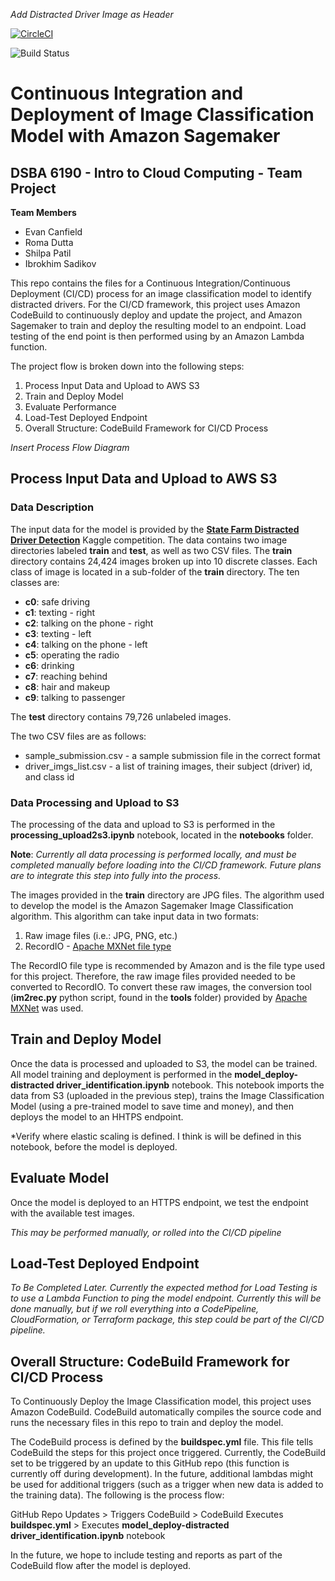 *Add Distracted Driver Image as Header*

[![CircleCI](https://circleci.com/gh/DSBA-6190-Final-Project-Team/DSBA-6190_Final-Project.svg?style=svg)](https://circleci.com/gh/DSBA-6190-Final-Project-Team/DSBA-6190_Final-Project)

![Build Status](https://codebuild.us-east-1.amazonaws.com/badges?uuid=eyJlbmNyeXB0ZWREYXRhIjoiOVdVSE5rWHlPY1RUYS9uRis2cll2enNIMEtCQkxXYkJjeFJFcGsrSmp1bGgyK2ZuMWc5WkRIM1BxNWRGR1FqaWMvVU5qd1EyZnNCWWNzVUVkakFyR24wPSIsIml2UGFyYW1ldGVyU3BlYyI6IjVyaTRlSy9aTHQzbE1PZ3MiLCJtYXRlcmlhbFNldFNlcmlhbCI6MX0%3D&branch=master)

# Continuous Integration and Deployment of Image Classification Model with Amazon Sagemaker
## DSBA 6190 - Intro to Cloud Computing - Team Project

**Team Members**
* Evan Canfield
* Roma Dutta
* Shilpa Patil
* Ibrokhim Sadikov

This repo contains the files for a Continuous Integration/Continuous Deployment (CI/CD) process for an image classification model to identify distracted drivers. For the CI/CD framework, this project uses Amazon CodeBuild to continuously deploy and update the project, and Amazon Sagemaker to train and deploy the resulting model to an endpoint. Load testing of the end point is then performed using by an Amazon Lambda function.

The project flow is broken down into the following steps:

1. Process Input Data and Upload to AWS S3
2. Train and Deploy Model
3. Evaluate Performance
4. Load-Test Deployed Endpoint
5. Overall Structure: CodeBuild Framework for CI/CD Process

*Insert Process Flow Diagram*

## Process Input Data and Upload to AWS S3
### Data Description
The input data for the model is provided by the [**State Farm Distracted Driver Detection**](https://www.kaggle.com/c/state-farm-distracted-driver-detection) Kaggle competition. The data contains two image directories labeled **train** and **test**, as well as two CSV files. The **train** directory contains 24,424 images broken up into 10 discrete classes. Each class of image is located in a sub-folder of the **train** directory. The ten classes are:

* **c0**: safe driving
* **c1**: texting - right
* **c2**: talking on the phone - right
* **c3**: texting - left
* **c4**: talking on the phone - left
* **c5**: operating the radio
* **c6**: drinking
* **c7**: reaching behind
* **c8**: hair and makeup
* **c9**: talking to passenger

The **test** directory contains 79,726 unlabeled images.

The two CSV files are as follows:

* sample_submission.csv - a sample submission file in the correct format
* driver_imgs_list.csv - a list of training images, their subject (driver) id, and class id

### Data Processing and Upload to S3
The processing of the data and upload to S3 is performed in the **processing_upload2s3.ipynb** notebook, located in the **notebooks** folder.

**Note**: *Currently all data processing is performed locally, and must be completed manually before loading into the CI/CD framework. Future plans are to integrate this step into fully into the process.*

The images provided in the **train** directory are JPG files. The algorithm used to develop the model is the Amazon Sagemaker Image Classification algorithm. This algorithm can take input data in two formats: 

1. Raw image files (i.e.: JPG, PNG, etc.)
2. RecordIO - [Apache MXNet file type](https://mxnet.apache.org/api/faq/recordio)

The RecordIO file type is recommended by Amazon and is the file type used for this project. Therefore, the raw image files provided needed to be converted to RecordIO. To convert these raw images, the conversion tool (**im2rec.py** python script, found in the **tools** folder) provided by [Apache MXNet](https://mxnet.apache.org/api/faq/recordio) was used.

## Train and Deploy Model
Once the data is processed and uploaded to S3, the model can be trained. All model training and deployment is performed in the **model_deploy-distracted driver_identification.ipynb** notebook. This notebook imports the data from S3 (uploaded in the previous step), trains the Image Classification Model (using a pre-trained model to save time and money), and then deploys the model to an HHTPS endpoint.

*Verify where elastic scaling is defined. I think is will be defined in this notebook, before the model is deployed.

## Evaluate Model
Once the model is deployed to an HTTPS endpoint, we test the endpoint with the available test images.

*This may be performed manually, or rolled into the CI/CD pipeline*

## Load-Test Deployed Endpoint
*To Be Completed Later. Currently the expected method for Load Testing is to use a Lambda Function to ping the model endpoint. Currently this will be done manually, but if we roll everything into a CodePipeline, CloudFormation, or Terraform package, this step could be part of the CI/CD pipeline.*

## Overall Structure: CodeBuild Framework for CI/CD Process
To Continuously Deploy the Image Classification model, this project uses Amazon CodeBuild. CodeBuild automatically compiles the source code and runs the necessary files in this repo to train and deploy the model. 

The CodeBuild process is defined by the **buildspec.yml** file. This file tells CodeBuild the steps for this project once triggered. Currently, the CodeBuild set to be triggered by an update to this GitHub repo (this function is currently off during development). In the future, additional lambdas might be used for additional triggers (such as a trigger when new data is added to the training data). The following is the process flow:

GitHub Repo Updates > Triggers CodeBuild > CodeBuild Executes **buildspec.yml** > Executes **model_deploy-distracted driver_identification.ipynb** notebook

In the future, we hope to include testing and reports as part of the CodeBuild flow after the model is deployed.
